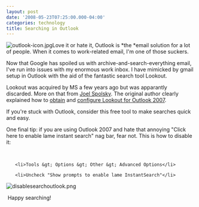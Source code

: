 ```yaml
---
layout: post
date: '2008-05-23T07:25:00.000-04:00'
categories: technology
title: Searching in Outlook
---
```


![outlook-icon.jpg](outlook-icon.jpg)Love it or hate it, Outlook is *the *email solution for a lot of people. When it comes to work-related email, I'm one of those suckers.

Now that Google has spoiled us with archive-and-search-everything email, I've run into issues with my enormous work inbox. I have mimicked by gmail setup in Outlook with the aid of the fantastic search tool Lookout.

Lookout was acquired by MS a few years ago but was apparantly discarded. More on that from [Joel Spolsky](http://www.joelonsoftware.com/items/2007/12/24.html). The original author clearly explained how to [obtain](http://www.majorgeeks.com/Lookout_d4808.html) and [configure Lookout for Outlook 2007](http://www.belshe.com/2007/12/06/how-to-install-lookout-on-outlook-2007/).

If you're stuck with Outlook, consider this free tool to make searches quick and easy.

One final tip: if you are using Outlook 2007 and hate that annoying "Click here to enable lame instant search" nag bar, fear not. This is how to disable it:



&nbsp;

<ul>

	<li>Tools &gt; Options &gt; Other &gt; Advanced Options</li>

	<li>Uncheck "Show prompts to enable lame InstantSearch"</li>

</ul>



![disablesearchoutlook.png](disablesearchoutlook.png)

 Happy searching!